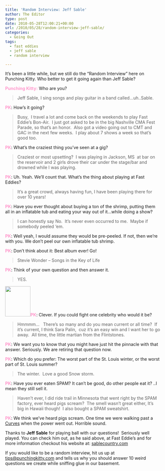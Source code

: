 ```yaml
---
title: 'Random Interview: Jeff Sable'
author: The Editor
type: post
date: 2010-05-28T12:00:21+00:00
url: /2010/05/28/random-interview-jeff-sable/
categories:
  - Going Out
tags:
  - fast eddies
  - jeff sable
  - random interview

---
```

<a rel="attachment wp-att-4730" href="http://punchingkitty.com/2010/05/28/random-interview-jeff-sable/sablefelive1/"><img class="alignright size-full wp-image-4730" title="sablefelive1" src="http://media.punchingkitty.com/wordpress/2010/05/sablefelive1.jpg?filter=polaroid&w=275" alt="" /></a>It&#8217;s been a little while, but we still do the &#8220;Random Interview&#8221; here on Punching Kitty. Who better to get it going again than Jeff Sable?

**<span style="color: #ff99cc;">Punching Kitty:</span>** Who are you?

> Jeff Sable, I sing songs and play guitar in a band called&#8230;uh..Sable.

**<span style="color: #ff99cc;">PK</span>**: How&#8217;s it going?

> Busy,  I travel a lot and come back on the weekends to play Fast Eddie’s Bon-Air.  I just got asked to be in the big Nashville CMA Fest Parade, so that’s an honor.  Also got a video going out to CMT and GAC in the next few weeks.  I play about 7 shows a week so that’s good too.

**<span style="color: #ff99cc;">PK</span>**: What&#8217;s the craziest thing you&#8217;ve seen at a gig?

> Craziest or most upsetting?  I was playing in Jackson, MS  at bar on the reservoir and 2 girls drove their car under the stage/bar and drowned while I was playing.

**<span style="color: #ff99cc;">PK</span>**: Uh. Yeah. We&#8217;ll count that. What&#8217;s the thing about playing at Fast Eddies?

> It’s a great crowd, always having fun, I have been playing there for over 10 years!

**<span style="color: #ff99cc;">PK</span>**: Have you ever thought about buying a ton of the shrimp, putting them all in an inflatable tub and eating your way out of it&#8230;while doing a show?

> I can honestly say No.  It’s never even occurred to me.  Maybe if somebody peeled ‘em.

**<span style="color: #ff99cc;">PK</span>**: Well yeah, I would assume they would be pre-peeled. If not, then we&#8217;re with you. We don&#8217;t peel our own inflatable tub shrimp.

**<span style="color: #ff99cc;">PK</span>**: Don&#8217;t think about it: Best album ever! Go!

> Stevie Wonder – Songs in the Key of Life

**<span style="color: #ff99cc;">PK</span>**: Think of your own question and then answer it.

> YES.

**<span style="color: #ff99cc;"><a rel="attachment wp-att-4729" href="http://punchingkitty.com/2010/05/28/random-interview-jeff-sable/flint-martian/"><img class="alignright size-full wp-image-4729" title="flint martian" src="http://media.punchingkitty.com/wordpress/2010/05/flint-martian.jpg?filter=full" alt="" width="82" height="98" /></a>PK</span>**: Clever. If you could fight one celebrity who would it be?

> Hmmmm…   There’s so many and do you mean current or all time?  If it’s current, I think Sara Palin,  cuz it’s an easy win and I want her to go away.  All time, the little martian from the Flintstones.

**<span style="color: #ff99cc;">PK</span>**: We want you to know that you might have just hit the pinnacle with that answer. Seriously. We are retiring that question now.

**<span style="color: #ff99cc;">PK</span>**: Which do you prefer: The worst part of the St. Louis winter, or the worst part of St. Louis summer?

> The winter.  Love a good Snow storm.

**<span style="color: #ff99cc;">PK</span>**: Have you ever eaten SPAM? It can&#8217;t be good, do other people eat it? ..I mean they still sell it.

> Haven’t ever, I did ride trail in Minnesota that went right by the SPAM factory, ever heard pigs scream?  The smell wasn’t great either, It’s big in Hawaii though!  I also bought a SPAM sweatshirt.

**<span style="color: #ff99cc;">PK</span>**: We think we&#8217;ve heard pigs scream. One time we were walking past a <a href="http://www.curves.com/" target="_blank">Curves</a> when the power went out. Horrible sound.

Thanks to **Jeff Sable** for playing ball with our questions!  Seriously well played. You can check him out, as he said above, at Fast Eddie&#8217;s and for more information checkout his website at: <a rel="nofollow" href="http://www.sablecountry.com/" target="_blank">sablecountry.com</a>

If you would like to be a random interview, hit us up at tips@punchingkitty.com and tells us why you should answer 10 weird questions we create while sniffing glue in our basement.